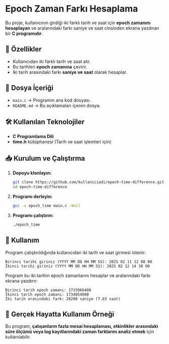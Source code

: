 # Epoch Zaman Farkı Hesaplama

Bu proje, kullanıcının girdiği iki farklı tarih ve saat için **epoch zamanını hesaplayan** ve aralarındaki farkı saniye ve saat cinsinden ekrana yazdıran bir **C programıdır**.

## 📌 Özellikler
- Kullanıcıdan iki farklı tarih ve saat alır.
- Bu tarihleri **epoch zamanına** çevirir.
- İki tarih arasındaki farkı **saniye ve saat** olarak hesaplar.

## 📂 Dosya İçeriği
- `main.c` → Programın ana kod dosyası.
- `README.md` → Bu açıklamaları içeren dosya.

## 🛠 Kullanılan Teknolojiler
- **C Programlama Dili**
- **time.h** kütüphanesi (Tarih ve saat işlemleri için)

## 📥 Kurulum ve Çalıştırma

1. **Depoyu klonlayın:**
   ```bash
   git clone https://github.com/kullaniciadi/epoch-time-difference.git
   cd epoch-time-difference
   ```

2. **Programı derleyin:**
   ```bash
   gcc -o epoch_time main.c -Wall
   ```

3. **Programı çalıştırın:**
   ```bash
   ./epoch_time
   ```

## 📌 Kullanım

Program çalıştırıldığında kullanıcıdan iki tarih ve saat girmesi istenir:
```
Birinci tarihi giriniz (YYYY MM DD HH MM SS): 2025 02 11 12 00 00
İkinci tarihi giriniz (YYYY MM DD HH MM SS): 2025 02 12 14 30 00
```

Program bu iki tarihin epoch zamanlarını hesaplar ve aralarındaki farkı ekrana yazdırır:
```
Birinci tarih epoch zamanı: 1733966400
İkinci tarih epoch zamanı: 1734054600
İki tarih arasındaki fark: 28200 saniye (7.83 saat)
```

## 🎯 Gerçek Hayatta Kullanım Örneği
Bu program, **çalışanların fazla mesai hesaplaması, etkinlikler arasındaki süre ölçümü veya log kayıtlarındaki zaman farklarını analiz etmek** için kullanılabilir.

